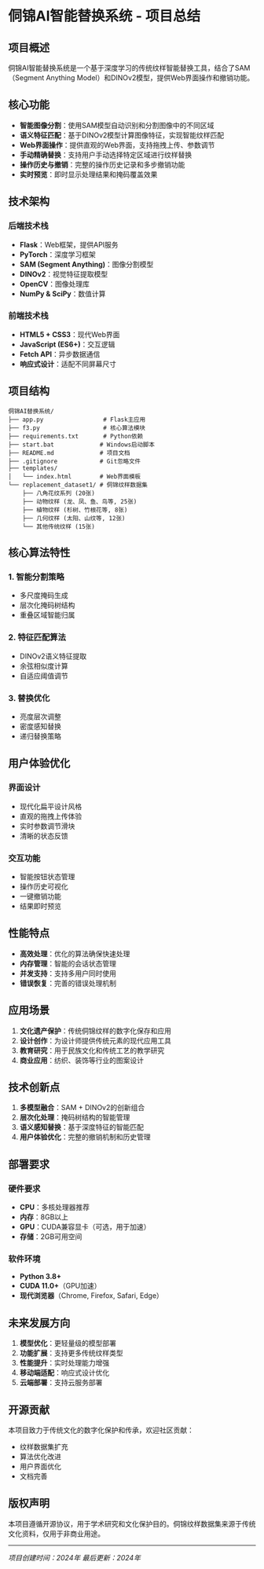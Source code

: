 # 侗锦AI智能替换系统 - 项目总结

## 项目概述
侗锦AI智能替换系统是一个基于深度学习的传统纹样智能替换工具，结合了SAM（Segment Anything Model）和DINOv2模型，提供Web界面操作和撤销功能。

## 核心功能
- **智能图像分割**：使用SAM模型自动识别和分割图像中的不同区域
- **语义特征匹配**：基于DINOv2模型计算图像特征，实现智能纹样匹配
- **Web界面操作**：提供直观的Web界面，支持拖拽上传、参数调节
- **手动精确替换**：支持用户手动选择特定区域进行纹样替换
- **操作历史与撤销**：完整的操作历史记录和多步撤销功能
- **实时预览**：即时显示处理结果和掩码覆盖效果

## 技术架构
### 后端技术栈
- **Flask**：Web框架，提供API服务
- **PyTorch**：深度学习框架
- **SAM (Segment Anything)**：图像分割模型
- **DINOv2**：视觉特征提取模型
- **OpenCV**：图像处理库
- **NumPy & SciPy**：数值计算

### 前端技术栈
- **HTML5 + CSS3**：现代Web界面
- **JavaScript (ES6+)**：交互逻辑
- **Fetch API**：异步数据通信
- **响应式设计**：适配不同屏幕尺寸

## 项目结构
```
侗锦AI替换系统/
├── app.py                 # Flask主应用
├── f3.py                  # 核心算法模块
├── requirements.txt       # Python依赖
├── start.bat             # Windows启动脚本
├── README.md             # 项目文档
├── .gitignore            # Git忽略文件
├── templates/
│   └── index.html        # Web界面模板
└── replacement_dataset1/ # 侗锦纹样数据集
    ├── 八角花纹系列 (20张)
    ├── 动物纹样 (龙、凤、鱼、鸟等, 25张)
    ├── 植物纹样 (杉树、竹根花等, 8张)
    ├── 几何纹样 (太阳、山纹等, 12张)
    └── 其他传统纹样 (15张)
```

## 核心算法特性
### 1. 智能分割策略
- 多尺度掩码生成
- 层次化掩码树结构
- 重叠区域智能归属

### 2. 特征匹配算法
- DINOv2语义特征提取
- 余弦相似度计算
- 自适应阈值调节

### 3. 替换优化
- 亮度层次调整
- 密度感知替换
- 递归替换策略

## 用户体验优化
### 界面设计
- 现代化扁平设计风格
- 直观的拖拽上传体验
- 实时参数调节滑块
- 清晰的状态反馈

### 交互功能
- 智能按钮状态管理
- 操作历史可视化
- 一键撤销功能
- 结果即时预览

## 性能特点
- **高效处理**：优化的算法确保快速处理
- **内存管理**：智能的会话状态管理
- **并发支持**：支持多用户同时使用
- **错误恢复**：完善的错误处理机制

## 应用场景
1. **文化遗产保护**：传统侗锦纹样的数字化保存和应用
2. **设计创作**：为设计师提供传统元素的现代应用工具
3. **教育研究**：用于民族文化和传统工艺的教学研究
4. **商业应用**：纺织、装饰等行业的图案设计

## 技术创新点
1. **多模型融合**：SAM + DINOv2的创新组合
2. **层次化处理**：掩码树结构的智能管理
3. **语义感知替换**：基于深度特征的智能匹配
4. **用户体验优化**：完整的撤销机制和历史管理

## 部署要求
### 硬件要求
- **CPU**：多核处理器推荐
- **内存**：8GB以上
- **GPU**：CUDA兼容显卡（可选，用于加速）
- **存储**：2GB可用空间

### 软件环境
- **Python 3.8+**
- **CUDA 11.0+**（GPU加速）
- **现代浏览器**（Chrome, Firefox, Safari, Edge）

## 未来发展方向
1. **模型优化**：更轻量级的模型部署
2. **功能扩展**：支持更多传统纹样类型
3. **性能提升**：实时处理能力增强
4. **移动端适配**：响应式设计优化
5. **云端部署**：支持云服务部署

## 开源贡献
本项目致力于传统文化的数字化保护和传承，欢迎社区贡献：
- 纹样数据集扩充
- 算法优化改进
- 用户界面优化
- 文档完善

## 版权声明
本项目遵循开源协议，用于学术研究和文化保护目的。侗锦纹样数据集来源于传统文化资料，仅用于非商业用途。

---
*项目创建时间：2024年*
*最后更新：2024年*